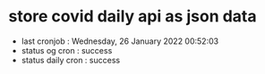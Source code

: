 # store covid daily api as json data

- last cronjob : Wednesday, 26 January 2022 00:52:03
- status og cron : success
- status daily cron : success
      
      